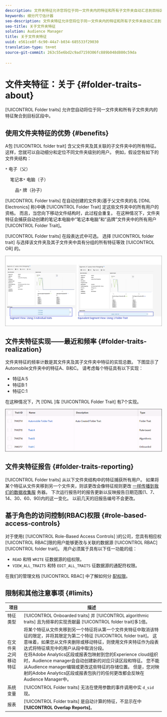 ```yaml
---
description: 文件夹特征允许您将位于同一文件夹内的特征和所有子文件夹自动汇总到目标区段中。
keywords: 细分尺寸估计器
seo-description: 文件夹特征允许您将位于同一文件夹内的特征和所有子文件夹自动汇总到目标区段中。
seo-title: 关于文件夹特征
solution: Audience Manager
title: 关于文件夹特征
uuid: e561ce8f-6c90-44a7-b034-685533f29030
translation-type: tm+mt
source-git-commit: 263c55e6bd2c9ad7159306fc889b048d800c59da

---
```



# 文件夹特征：关于 {#folder-traits-about}

[!UICONTROL Folder traits] 允许您自动将位于同一文件夹和所有子文件夹内的特征聚合到目标区段中。

## 使用文件夹特征的优势 {#benefits}

A包 [!UICONTROL folder trait] 含父文件夹及其关联的子文件夹中的所有特征。 这样，您就可以自动细分和定位不同文件夹级别的用户。 例如，假设您有如下的文件夹结构：

`*` 电子（父）

    笔记本`*` 电脑（子）

        品`*` 牌（孙子）

[!UICONTROL Folder traits] 在自动创建的文件夹(基于父文件夹的名 [!DNL Electronics] 称)中确 [!UICONTROL Folder Trait] 定这些文件夹中的所有用户的资格。 而且，当您向下移动文件结构时，此过程会重复。 在这种情况下，文件夹特征会捕获自动创建的笔记本电脑中“笔记本电脑”和“品牌”文件夹中的所有用户 [!UICONTROL Folder Trait]。

[!UICONTROL Folder traits] 在段表达式中可选。 选择 [!UICONTROL folder trait] 与选择该文件夹及其子文件夹中具有分组的所有特征等效 [!UICONTROL OR] 的。

![](assets/folder-traits-compare-border.jpg)

## 文件夹特征实现——最近和频率 {#folder-traits-realization}

文件夹特征的频率计数是其文件夹及其子文件夹中特征的实现总数。 下图显示了Automobile文件夹中的特征A、B和C。 请考虑每个特征具有以下实现：

* 特征A:5
* 特征B:1
* 特征C:1

在这种情况下，汽 [!DNL ]车 [!UICONTROL Folder Trait] 有7个实现。

![](assets/folder_traits_rollup_border.png)

## 文件夹特征报告 {#folder-traits-reporting}

[!UICONTROL Folder traits] 从以下文件夹结构中的特征捕获所有用户。 如果将某个特征从文件夹移到另一个文件夹，则该更改会像特征规则更改 [一样传播到我们的数据收集服](../../reference/system-components/components-data-collection.md) 务器。 下次运行报告时的报告更新以反映报告日期范围(1、7、14、30、60、90)内的这一变化。 以前几天的旧报告编号不会更改。

## 基于角色的访问控制(RBAC)权限 {#role-based-access-controls}

对于使用( [!UICONTROL Role-Based Access Controls] )的公司，您具有相应权[!UICONTROL RBAC]限的用户能够更改与关联的数据源 [!UICONTROL RBAC][!UICONTROL folder trait]。 用户必须属于具有以下任一功能的组：

* `READ` 和特 `WRITE` 征数据源的组权限。
* `VIEW_ALL_TRAITS` 和特 `EDIT_ALL_TRAITS` 征数据源的通配符权限。

在我们的管理文档 [!UICONTROL RBAC] 中了解如何分 [配权限](../../features/administration/administration-overview.md#create-group)。

## 限制和其他注意事项 {#limits}

| 项目 | 描述 |
|---|---|
| 特征类型 | [!UICONTROL Onboarded traits] 并 [!UICONTROL algorithmic traits] 且为频率的实现贡献最 [!UICONTROL folder trait]多1倍。 |
| 在文件夹之间移动特征 | 将某个特征从文件夹移到另一个特征将从第一个文件夹特征中取消该特征的限定，并将其限定为第二个特征 [!UICONTROL folder trait]。 这意味着，如果您从文件夹删除或移动特征，则使用文件夹特征作为段表达式将特征填充中的用户从段中取消分段。 <br> 在将Adobe Analytics区段或报表包映射到您的Experience cloud组织时，Audience manager会自动创建新的对应只读区段和特征。 您不能从Audience manager编辑或更改这些特征的存储位置。 但是，您对映射的Adobe Analytics区段或报表包执行的任何更改都会反映在Audience Manager中。 |
| 系统变量 | [!UICONTROL Folder traits] 无法在使用参数的事件调用中实 `d_sid` 现。 |
| 报表 | [!UICONTROL Folder traits] 是自动计算的特征，不显示在中 **[!UICONTROL Overlap Reports]**。 |